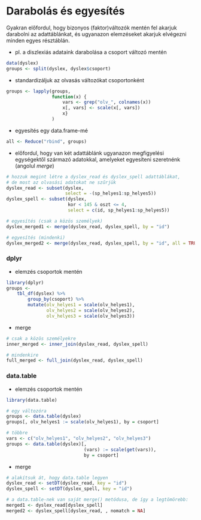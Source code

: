 # Darabolás és egyesítés

Gyakran előfordul, hogy bizonyos (faktor)változók mentén fel akarjuk 
darabolni az adattáblánkat, és ugyanazon elemzéseket akarjuk elvégezni minden 
egyes résztáblán.

- pl. a diszlexiás adataink darabolása a csoport változó mentén

```r
data(dyslex)
groups <- split(dyslex, dyslex$csoport)
```

- standardizáljuk az olvasás változókat csoportonként

```r
groups <- lapply(groups, 
                 function(x) {
                     vars <- grep("olv_", colnames(x))
                     x[, vars] <- scale(x[, vars])
                     x}
                 )
```

- egyesítés egy data.frame-mé

```r
all <- Reduce("rbind", groups)
```

- előfordul, hogy van két adattáblánk ugyanazon megfigyelési egységektől
származó adatokkal, amelyeket egyesíteni szeretnénk (angolul *merge*)

```r
# hozzuk megint létre a dyslex_read és dyslex_spell adattáblákat, 
# de most az olvasási adatokat ne szűrjük
dyslex_read <- subset(dyslex, 
                      select = -(sp_helyes1:sp_helyes5))
dyslex_spell <- subset(dyslex, 
                       kor < 145 & oszt <= 4, 
                       select = c(id, sp_helyes1:sp_helyes5))

# egyesítés (csak a közös személyek)
dyslex_merged1 <- merge(dyslex_read, dyslex_spell, by = "id")

# egyesítés (mindenki)
dyslex_merged2 <- merge(dyslex_read, dyslex_spell, by = "id", all = TRUE)
```

### dplyr

- elemzés csoportok mentén

```r
library(dplyr)
groups <- 
    tbl_df(dyslex) %>%
        group_by(csoport) %>%
        mutate(olv_helyes1 = scale(olv_helyes1), 
               olv_helyes2 = scale(olv_helyes2),
               olv_helyes3 = scale(olv_helyes3))
```

- merge

```r
# csak a közös személyekre
inner_merged <- inner_join(dyslex_read, dyslex_spell)

# mindenkire
full_merged <- full_join(dyslex_read, dyslex_spell)
```

### data.table

- elemzés csoportok mentén

```r
library(data.table)

# egy változóra
groups <- data.table(dyslex)
groups[, olv_helyes1 := scale(olv_helyes1), by = csoport]

# többre
vars <- c("olv_helyes1", "olv_helyes2", "olv_helyes3")
groups <- data.table(dyslex)[,
                             (vars) := scale(get(vars)),
                             by = csoport]
```

- merge

```r
# alakítsuk át, hogy data.table legyen
dyslex_read <- setDT(dyslex_read, key = "id")
dyslex_spell <- setDT(dyslex_spell, key = "id")

# a data.table-nek van saját merge() metódusa, de így a legtömörebb:
merged1 <- dyslex_read[dyslex_spell]
merged2 <- dyslex_spell[dyslex_read, , nomatch = NA]
```

